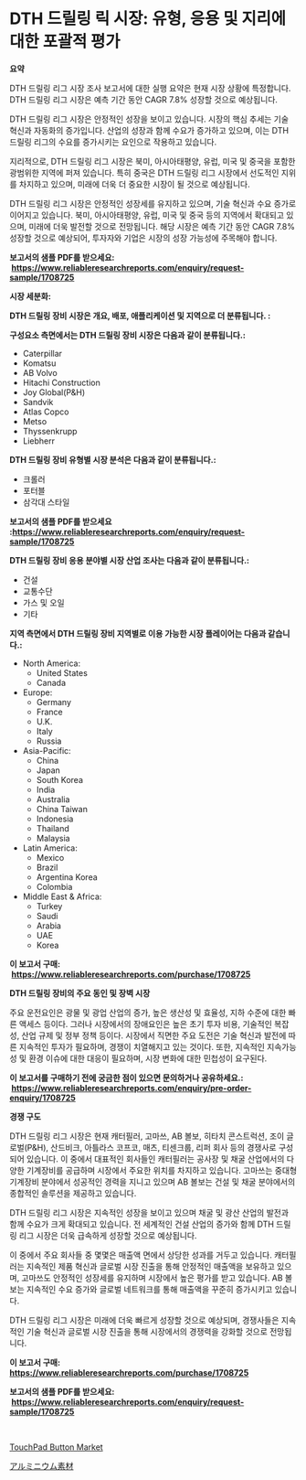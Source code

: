 <p><h1>DTH 드릴링 릭 시장: 유형, 응용 및 지리에 대한 포괄적 평가</h1></p><p><strong>요약</strong></p>
<p><p>DTH 드릴링 리그 시장 조사 보고서에 대한 실행 요약은 현재 시장 상황에 특정합니다. DTH 드릴링 리그 시장은 예측 기간 동안 CAGR 7.8% 성장할 것으로 예상됩니다.</p><p>DTH 드릴링 리그 시장은 안정적인 성장을 보이고 있습니다. 시장의 핵심 추세는 기술 혁신과 자동화의 증가입니다. 산업의 성장과 함께 수요가 증가하고 있으며, 이는 DTH 드릴링 리그의 수요를 증가시키는 요인으로 작용하고 있습니다.</p><p>지리적으로, DTH 드릴링 리그 시장은 북미, 아시아태평양, 유럽, 미국 및 중국을 포함한 광범위한 지역에 퍼져 있습니다. 특히 중국은 DTH 드릴링 리그 시장에서 선도적인 지위를 차지하고 있으며, 미래에 더욱 더 중요한 시장이 될 것으로 예상됩니다.</p><p>DTH 드릴링 리그 시장은 안정적인 성장세를 유지하고 있으며, 기술 혁신과 수요 증가로 이어지고 있습니다. 북미, 아시아태평양, 유럽, 미국 및 중국 등의 지역에서 확대되고 있으며, 미래에 더욱 발전할 것으로 전망됩니다. 해당 시장은 예측 기간 동안 CAGR 7.8% 성장할 것으로 예상되어, 투자자와 기업은 시장의 성장 가능성에 주목해야 합니다.</p></p>
<p><strong>보고서의 샘플 PDF를 받으세요: &nbsp;<a href="https://www.reliableresearchreports.com/enquiry/request-sample/1708725">https://www.reliableresearchreports.com/enquiry/request-sample/1708725</a></strong></p>
<p><strong>시장 세분화:</strong></p>
<p><strong> DTH 드릴링 장비 시장은 개요, 배포, 애플리케이션 및 지역으로 더 분류됩니다. :</strong></p>
<p><strong>구성요소 측면에서는 DTH 드릴링 장비 시장은 다음과 같이 분류됩니다.:</strong></p>
<p><ul><li>Caterpillar</li><li>Komatsu</li><li>AB Volvo</li><li>Hitachi Construction</li><li>Joy Global(P&H)</li><li>Sandvik</li><li>Atlas Copco</li><li>Metso</li><li>Thyssenkrupp</li><li>Liebherr</li></ul></p>
<p><strong> DTH 드릴링 장비 유형별 시장 분석은 다음과 같이 분류됩니다.:</strong></p>
<p><ul><li>크롤러</li><li>포터블</li><li>삼각대 스타일</li></ul></p>
<p><strong>보고서의 샘플 PDF를 받으세요 :<a href="https://www.reliableresearchreports.com/enquiry/request-sample/1708725">https://www.reliableresearchreports.com/enquiry/request-sample/1708725</a></strong></p>
<p><strong> DTH 드릴링 장비 응용 분야별 시장 산업 조사는 다음과 같이 분류됩니다.:</strong></p>
<p><ul><li>건설</li><li>교통수단</li><li>가스 및 오일</li><li>기타</li></ul></p>
<p><strong>지역 측면에서 DTH 드릴링 장비 지역별로 이용 가능한 시장 플레이어는 다음과 같습니다.:</strong></p>
<p><ul>
    <li>
        North America:
        <ul>
            <li>United States</li>
            <li>Canada</li>
        </ul>
    </li>
    <li>
        Europe:
        <ul>
            <li>Germany</li>
            <li>France</li>
            <li>U.K.</li>
            <li>Italy</li>
            <li>Russia</li>
        </ul>
    </li>
    <li>
        Asia-Pacific:
        <ul>
            <li>China</li>
            <li>Japan</li>
            <li>South Korea</li>
            <li>India</li>
            <li>Australia</li>
            <li>China Taiwan</li>
            <li>Indonesia</li>
            <li>Thailand</li>
            <li>Malaysia</li>
        </ul>
    </li>
    <li>
        Latin America:
        <ul>
            <li>Mexico</li>
            <li>Brazil</li>
            <li>Argentina Korea</li>
            <li>Colombia</li>
        </ul>
    </li>
    <li>
        Middle East & Africa:
        <ul>
            <li>Turkey</li>
            <li>Saudi</li>
            <li>Arabia</li>
            <li>UAE</li>
            <li>Korea</li>
        </ul>
    </li>
    </ul></p>
<p><strong>이 보고서 구매: &nbsp;<a href="https://www.reliableresearchreports.com/purchase/1708725">https://www.reliableresearchreports.com/purchase/1708725</a></strong></p>
<p><strong>DTH 드릴링 장비의 주요 동인 및 장벽 시장</strong></p>
<p><p>주요 운전요인은 광물 및 광업 산업의 증가, 높은 생산성 및 효율성, 지하 수준에 대한 빠른 액세스 등이다. 그러나 시장에서의 장애요인은 높은 초기 투자 비용, 기술적인 복잡성, 산업 규제 및 정부 정책 등이다. 시장에서 직면한 주요 도전은 기술 혁신과 발전에 따른 지속적인 투자가 필요하며, 경쟁이 치열해지고 있는 것이다. 또한, 지속적인 지속가능성 및 환경 이슈에 대한 대응이 필요하며, 시장 변화에 대한 민첩성이 요구된다.</p></p>
<p><strong>이 보고서를 구매하기 전에 궁금한 점이 있으면 문의하거나 공유하세요.: &nbsp;<a href="https://www.reliableresearchreports.com/enquiry/pre-order-enquiry/1708725">https://www.reliableresearchreports.com/enquiry/pre-order-enquiry/1708725</a></strong></p>
<p><strong>경쟁 구도</strong></p>
<p><p>DTH 드릴링 리그 시장은 현재 캐터필러, 고마쓰, AB 볼보, 히타치 콘스트럭션, 조이 글로벌(P&H), 산드비크, 아틀라스 코프코, 매츠, 티센크룹, 리퍼 회사 등의 경쟁사로 구성되어 있습니다. 이 중에서 대표적인 회사들인 캐터필러는 공사장 및 채굴 산업에서의 다양한 기계장비를 공급하며 시장에서 주요한 위치를 차지하고 있습니다. 고마쓰는 중대형 기계장비 분야에서 성공적인 경력을 지니고 있으며 AB 볼보는 건설 및 채굴 분야에서의 종합적인 솔루션을 제공하고 있습니다.</p><p>DTH 드릴링 리그 시장은 지속적인 성장을 보이고 있으며 채굴 및 광산 산업의 발전과 함께 수요가 크게 확대되고 있습니다. 전 세계적인 건설 산업의 증가와 함께 DTH 드릴링 리그 시장은 더욱 급속하게 성장할 것으로 예상됩니다.</p><p>이 중에서 주요 회사들 중 몇몇은 매출액 면에서 상당한 성과를 거두고 있습니다. 캐터필러는 지속적인 제품 혁신과 글로벌 시장 진출을 통해 안정적인 매출액을 보유하고 있으며, 고마쓰도 안정적인 성장세를 유지하며 시장에서 높은 평가를 받고 있습니다. AB 볼보는 지속적인 수요 증가와 글로벌 네트워크를 통해 매출액을 꾸준히 증가시키고 있습니다.</p><p>DTH 드릴링 리그 시장은 미래에 더욱 빠르게 성장할 것으로 예상되며, 경쟁사들은 지속적인 기술 혁신과 글로벌 시장 진출을 통해 시장에서의 경쟁력을 강화할 것으로 전망됩니다.</p></p>
<p><strong>이 보고서 구매: &nbsp; <a href="https://www.reliableresearchreports.com/purchase/1708725">https://www.reliableresearchreports.com/purchase/1708725</a></strong></p>
<p><strong>보고서의 샘플 PDF를 받으세요: &nbsp;<a href="https://www.reliableresearchreports.com/enquiry/request-sample/1708725">https://www.reliableresearchreports.com/enquiry/request-sample/1708725</a></strong><strong></strong></p>
<p>&nbsp;</p>
<p><p><a href="https://github.com/BryceTownsendr/Market-Research-Report-List-4/blob/main/touchpad-button-market.md">TouchPad Button Market</a></p><p><a href="https://github.com/ksxzwxabcuynh011/Market-Research-Report-List-1/blob/main/786240412011.md">アルミニウム素材</a></p></p>